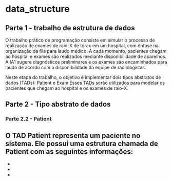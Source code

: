# data_structure
## Parte 1 - trabalho de estrutura de dados

O trabalho prático de programação consiste em simular o processo de realização de exames de raio-X de
tórax em um hospital, com ênfase na organização da fila para laudo médico. A cada momento, pacientes
chegam ao hospital e exames são realizados mediante disponibilidade de aparelhos. A IA1 sugere diagnósticos 
preliminares e os exames são encaminhados para laudo de acordo com a disponibilidade da equipe de radiologistas.

Neste etapa do trabalho, o objetivo é implementar dois tipos abstratos de dados (TADs): Patient e
Exam Esses TADs serão utilizados para modelar os pacientes que chegam ao hospital e os exames de
raio-X.

## Parte 2 - Tipo abstrato de dados
### Parte 2.2 - Patient
O TAD **Patient** representa um paciente no sistema. Ele possui uma estrutura chamada de Patient com as seguintes informações:
-
-
-
-
